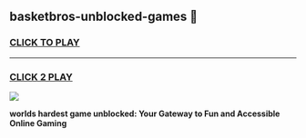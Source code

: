 
## basketbros-unblocked-games 👋
<h3>
<a href="https://premium.freeplayer.one?title=basketbros-unblocked-games&ref=14F">CLICK TO PLAY</a></h3>
<hr>

<h3>
<a href="https://premium.freeplayer.one?title=basketbros-unblocked-games&ref=14F">CLICK 2 PLAY</a>
  
</h3>

<a href="https://premium.freeplayer.one?title=basketbros-unblocked-games&ref=12F/"><img src="https://clearcache.store/games.png"></a>


**worlds hardest game unblocked: Your Gateway to Fun and Accessible Online Gaming**
